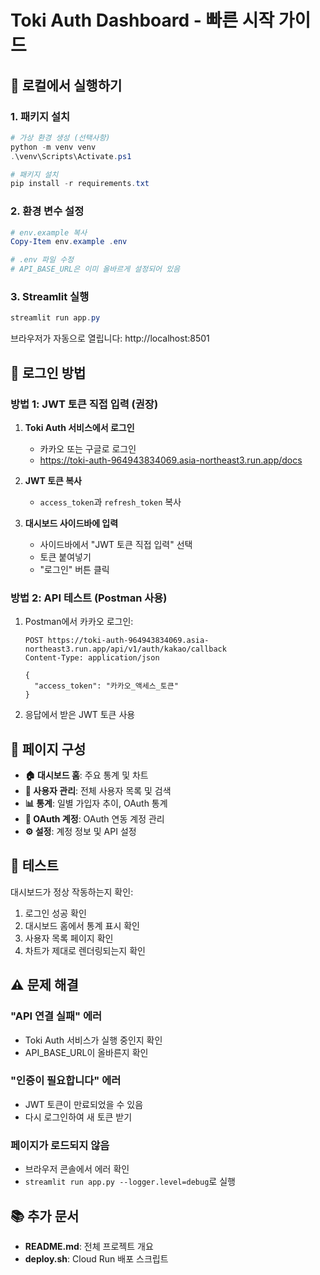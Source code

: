 # Toki Auth Dashboard - 빠른 시작 가이드

## 🚀 로컬에서 실행하기

### 1. 패키지 설치
```powershell
# 가상 환경 생성 (선택사항)
python -m venv venv
.\venv\Scripts\Activate.ps1

# 패키지 설치
pip install -r requirements.txt
```

### 2. 환경 변수 설정
```powershell
# env.example 복사
Copy-Item env.example .env

# .env 파일 수정
# API_BASE_URL은 이미 올바르게 설정되어 있음
```

### 3. Streamlit 실행
```powershell
streamlit run app.py
```

브라우저가 자동으로 열립니다: http://localhost:8501

## 🔐 로그인 방법

### 방법 1: JWT 토큰 직접 입력 (권장)

1. **Toki Auth 서비스에서 로그인**
   - 카카오 또는 구글로 로그인
   - https://toki-auth-964943834069.asia-northeast3.run.app/docs

2. **JWT 토큰 복사**
   - `access_token`과 `refresh_token` 복사

3. **대시보드 사이드바에 입력**
   - 사이드바에서 "JWT 토큰 직접 입력" 선택
   - 토큰 붙여넣기
   - "로그인" 버튼 클릭

### 방법 2: API 테스트 (Postman 사용)

1. Postman에서 카카오 로그인:
   ```
   POST https://toki-auth-964943834069.asia-northeast3.run.app/api/v1/auth/kakao/callback
   Content-Type: application/json
   
   {
     "access_token": "카카오_액세스_토큰"
   }
   ```

2. 응답에서 받은 JWT 토큰 사용

## 📱 페이지 구성

- **🏠 대시보드 홈**: 주요 통계 및 차트
- **👥 사용자 관리**: 전체 사용자 목록 및 검색
- **📊 통계**: 일별 가입자 추이, OAuth 통계
- **🔗 OAuth 계정**: OAuth 연동 계정 관리
- **⚙️ 설정**: 계정 정보 및 API 설정

## 🧪 테스트

대시보드가 정상 작동하는지 확인:

1. 로그인 성공 확인
2. 대시보드 홈에서 통계 표시 확인
3. 사용자 목록 페이지 확인
4. 차트가 제대로 렌더링되는지 확인

## ⚠️ 문제 해결

### "API 연결 실패" 에러
- Toki Auth 서비스가 실행 중인지 확인
- API_BASE_URL이 올바른지 확인

### "인증이 필요합니다" 에러
- JWT 토큰이 만료되었을 수 있음
- 다시 로그인하여 새 토큰 받기

### 페이지가 로드되지 않음
- 브라우저 콘솔에서 에러 확인
- `streamlit run app.py --logger.level=debug`로 실행

## 📚 추가 문서

- **README.md**: 전체 프로젝트 개요
- **deploy.sh**: Cloud Run 배포 스크립트

